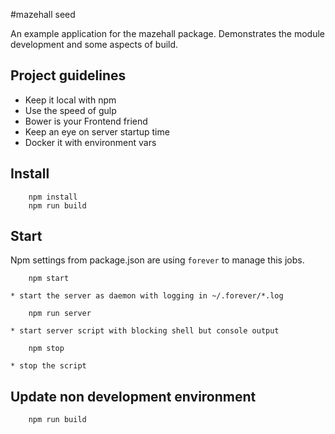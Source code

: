 #mazehall seed

An example application for the mazehall package. Demonstrates the module development and some aspects of build.

## Project guidelines

* Keep it local with npm
* Use the speed of gulp
* Bower is your Frontend friend
* Keep an eye on server startup time
* Docker it with environment vars

## Install

```
    npm install
    npm run build
```

## Start

Npm settings from package.json are using `forever` to manage this jobs.

```
    npm start
```
    * start the server as daemon with logging in ~/.forever/*.log
    
```
    npm run server
```
    * start server script with blocking shell but console output
    
```
    npm stop
```
    * stop the script
    
## Update non development environment

```
    npm run build
```


     
 